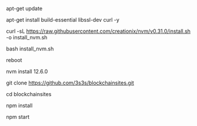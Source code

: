 apt-get update

apt-get install build-essential libssl-dev curl -y

curl -sL https://raw.githubusercontent.com/creationix/nvm/v0.31.0/install.sh -o install_nvm.sh

bash install_nvm.sh

reboot

nvm install 12.6.0

git clone https://github.com/3s3s/blockchainsites.git

cd blockchainsites

npm install

npm start